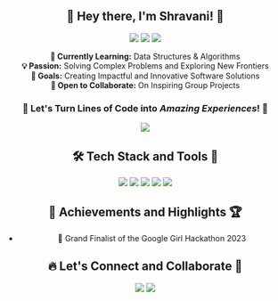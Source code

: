 <h2 align="center">👋 Hey there, I'm Shravani! 🚀</h2>

<p align="center">
  <a href="mailto:shravanii2308@gmail.com"><img src="https://img.shields.io/badge/Email-Me-D14836?style=for-the-badge&logo=gmail&logoColor=white"></a>
  <a href="https://www.linkedin.com/in/shravani-ingale/"><img src="https://img.shields.io/badge/Connect-LinkedIn-0077B5?style=for-the-badge&logo=linkedin"></a>
  <a href="https://www.codechef.com/users/shravanii2308"><img src="https://img.shields.io/badge/Codechef-Profile-5B4638?style=for-the-badge&logo=codechef"></a>
</p>

<p align="center">
  <strong>🌱 Currently Learning:</strong> Data Structures & Algorithms
  <br>
  <strong>💡 Passion:</strong> Solving Complex Problems and Exploring New Frontiers
  <br>
  <strong>🎯 Goals:</strong> Creating Impactful and Innovative Software Solutions
  <br>
  <strong>🤝 Open to Collaborate:</strong> On Inspiring Group Projects
</p>

<div align="center">
  <h3>🚀 Let's Turn Lines of Code into <em>Amazing Experiences</em>! 🌟</h3>
</div>

<p align="center">
  <img src="https://github-readme-stats.vercel.app/api?username=shravanii2308&show_icons=true&theme=radical">
</p>



<div align="center">
  <h2>🛠️ Tech Stack and Tools 🧰</h2>
</div>

<p align="center">
  <img src="https://img.shields.io/badge/Python-3776AB?style=for-the-badge&logo=python&logoColor=white">
  <img src="https://img.shields.io/badge/C%2B%2B-00599C?style=for-the-badge&logo=c%2B%2B&logoColor=white">
  <img src="https://img.shields.io/badge/Git-F05032?style=for-the-badge&logo=git&logoColor=white">
  <img src="https://img.shields.io/badge/VS%20Code-007ACC?style=for-the-badge&logo=visual-studio-code&logoColor=white">
  <img src="https://img.shields.io/badge/Linux-FCC624?style=for-the-badge&logo=linux&logoColor=black">
</p>



<div align="center">
  <h2>🚀 Achievements and Highlights 🏆</h2>
</div>

<ul align="center">
  <li>🥇 Grand Finalist of the Google Girl Hackathon 2023 </li>
</ul>



<div align="center">
  <h2>🔥 Let's Connect and Collaborate 🔗</h2>
</div>

<p align="center">
  <a href="https://www.linkedin.com/in/shravani-ingale/"><img src="https://img.shields.io/badge/LinkedIn-Connect-0077B5?style=for-the-badge&logo=linkedin"></a>
  <a href="https://www.codechef.com/users/shravanii2308"><img src="https://img.shields.io/badge/Codechef-Profile-5B4638?style=for-the-badge&logo=codechef"></a>
</p>



